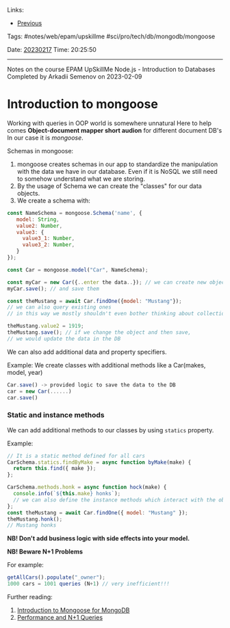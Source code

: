   
Links:
- [Previous](05%20MongoDB%20Server%20Administration.md)

Tags: #notes/web/epam/upskillme #sci/pro/tech/db/mongodb/mongoose

Date: [20230217](../../../../../200%20Diary/205%20Day/20230217.md)
Time: 20:25:50
_____

Notes on the course EPAM UpSkillMe Node.js - Introduction to Databases
Completed by Arkadii Semenov on 2023-02-09

# Introduction to mongoose

Working with queries in OOP world is somewhere unnatural
Here to help comes **Object-document mapper short audion**
for different document DB's
In our case it is _mongoose_.

Schemas in mongoose:

1. mongoose creates schemas in our app to standardize the manipulation with the
   data we have in our database.
   Even if it is NoSQL we still need to somehow understand what we are storing.
2. By the usage of Schema we can create the "classes" for our data objects.
3. We create a schema with:

```js
const NameSchema = mongoose.Schema('name', {
   model: String,
   value2: Number,
   value3: {
     value3_1: Number,
     value3_2: Number,
   }
});

const Car = mongoose.model("Car", NameSchema);

const myCar = new Car({..enter the data..}); // we can create new objects
myCar.save(); // and save them

const theMustang = await Car.findOne({model: "Mustang"});
// we can also query existing ones
// in this way we mostly shouldn't even bother thinking about collections

theMustang.value2 = 1919;
theMustang.save(); // if we change the object and then save,
// we would update the data in the DB
```

We can also add additional data and property specifiers.

Example:
We create classes with additional methods like a Car(makes, model, year)

```js
Car.save() -> provided logic to save the data to the DB
car = new Car(......)
car.save()
```

### Static and instance methods

We can add additional methods to our classes by using `statics` property.

Example:

```js
// It is a static method defined for all cars
CarSchema.statics.findByMake = async function byMake(make) {
  return this.find({ make });
};

CarSchema.methods.honk = async function hock(make) {
  console.info(`${this.make} honks`);
  // we can also define the instance methods which interact with the objects in the DB.
};
const theMustang = await Car.findOne({ model: "Mustang" });
theMustang.honk();
// Mustang honks
```

**NB! Don't add business logic with side effects into your model.**

**NB! Beware N+1 Problems**

For example:

```js
getAllCars().populate("_owner");
1000 cars = 1001 queries (N+1) // very inefficient!!!
```

Further reading:

1. [Introduction to Mongoose for MongoDB](https://www.freecodecamp.org/news/introduction-to-mongoose-for-mongodb-d2a7aa593c57/#:~:text=Mongoose%20is%20an%20Object%20Data,of%20those%20objects%20in%20MongoDB)
2. [Performance and N+1 Queries](https://blog.appsignal.com/2020/06/09/n-plus-one-queries-explained.html#:~:text=The%20N%2B1%20query%20antipattern,N%2B1%20%3D%201001%20queries)
